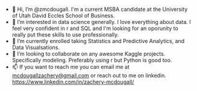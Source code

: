 - 👋 Hi, I’m @zmcdougall. I'm a current MSBA candidate at the University of Utah David Eccles School of Business.
- 👀 I’m interested in data science generally. I love everything about data. I feel very confident in r and SQL and I'm looking for an oporunity to really put these skills to use professionally.
- 🌱 I’m currently enrolled taking Statistics and Predictive Analytics, and Data Visualsations. 
- 💞️ I’m looking to collaborate on any awesome Kaggle projects. Specifically modeling. Preferably using r but Python is good too.
- 📫 If you want to reach me you can email me at mcdougallzachery@gmail.com or reach out to me on linkedin. https://www.linkedin.com/in/zachery-mcdougall/

<!---
zmcdougall/zmcdougall is a ✨ special ✨ repository because its `README.md` (this file) appears on your GitHub profile.
You can click the Preview link to take a look at your changes.
--->
